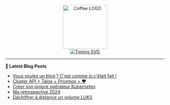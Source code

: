 <p align="center">
    <img src="https://avatars.githubusercontent.com/u/168379399" width="140px" alt="Coffee LOGO"/>
    <br>
    <a href="https://une-tasse-de.cafe"><img src="https://readme-typing-svg.herokuapp.com?font=Fira+Code&pause=1000&color=4c4131&background=FFFFFF00&center=true&vCenter=true&width=435&lines=Une-tasse-de.cafe;Need%2Fa%2FKawa?;Coffee-Blogger" alt="Typing SVG" /></a>
</p>

 -------

**📝 Latest Blog Posts**

<!-- BLOG-POST-LIST:START -->
- [Vous voulez un blog ? C&#39;est comme si c&#39;était fait !](https://une-tasse-de.cafe/expresso/get-a-blog/)
- [Cluster API + Talos + Proxmox = ❤️](https://une-tasse-de.cafe/blog/talos-capi-proxmox/)
- [Créer son propre opérateur Kubernetes](https://une-tasse-de.cafe/blog/operator/)
- [Ma retrospective 2024](https://une-tasse-de.cafe/blog/retro-2024/)
- [Déchiffrer à distance un volume LUKS](https://une-tasse-de.cafe/expresso/dropbear-luks/)
<!-- BLOG-POST-LIST:END -->
